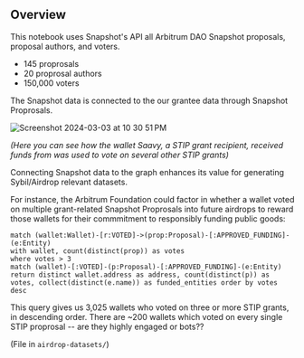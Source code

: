## Overview

This notebook uses Snapshot's API all Arbitrum DAO Snapshot proposals, proposal authors,
and voters.
- 145 proprosals
- 20 proprosal authors
- 150,000 voters 

The Snapshot data is connected to the our  grantee data through Snapshot Proprosals.

![Screenshot 2024-03-03 at 10 30 51 PM](https://github.com/jchanolm/arbitrum-data/assets/160365885/db00e4bd-8cff-40e2-98e2-41ba9838f6c4)

*(Here you can see how the wallet Saavy, a STIP grant recipient, received funds from was used to vote on several other STIP grants)*

Connecting Snapshot data to the graph enhances its value for generating Sybil/Airdrop relevant datasets.

For instance, the Arbitrum Foundation could factor in whether a wallet voted on multiple
grant-related Snapshot Proprosals into future airdrops to reward those wallets for their commmitment
to responsibly funding public goods:

```
match (wallet:Wallet)-[r:VOTED]->(prop:Proposal)-[:APPROVED_FUNDING]-(e:Entity)
with wallet, count(distinct(prop)) as votes
where votes > 3
match (wallet)-[:VOTED]-(p:Proposal)-[:APPROVED_FUNDING]-(e:Entity)
return distinct wallet.address as address, count(distinct(p)) as votes, collect(distinct(e.name)) as funded_entities order by votes desc
```

This query gives us 3,025 wallets who voted on three or more STIP grants, in descending order.
There are ~200 wallets which voted on every single STIP proprosal -- are they highly engaged or bots?? 

(File in `airdrop-datasets/`)

